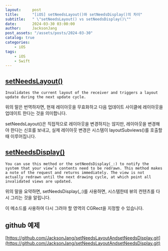 ```yaml
---
layout:     post
title:      "[iOS] setNeedsLayout()와 setNeedsDisplay()의 차이"
subtitle:   " \"setNeedsLayout() vs setNeedsDisplay()\""
date:       2024-03-30 03:00:00
author:     JacksonJang
post_assets: "/assets/posts/2024-03-30"
catalog: true
categories:
    - iOS
tags:
    - iOS
    - Swift
---
```


## [setNeedsLayout()](https://developer.apple.com/documentation/uikit/uiview/1622601-setneedslayout)
```none
Invalidates the current layout of the receiver and triggers a layout update during the next update cycle.
```
위의 말은 번역하자면, 현재 레이아웃을 무효화하고 다음 업데이트 사이클에 레이아웃을 업데이트 한다는 것을 의미합니다.

setNeedsLayout()은 직접적으로 레이아웃을 변경하지는 않지만, 레이아웃을 변경해야 한다는 신호를 보내고, 실제 레이아웃 변경은 시스템이 layoutSubviews()를 호출할 때 이루어집니다.

## [setNeedsDisplay()](https://developer.apple.com/documentation/uikit/uiview/1622437-setneedsdisplay)
```none
You can use this method or the setNeedsDisplay(_:) to notify the system that your view’s contents need to be redrawn. This method makes a note of the request and returns immediately. The view is not actually redrawn until the next drawing cycle, at which point all invalidated views are updated.
```
위의 말을 요약하면, setNeedsDisplay(_:)를 사용하면, 시스템한테 뷰의 컨텐츠를 다시 그리는 것을 알립니다.

이 메소드를 사용하여 다시 그려야 할 영역의 CGRect을 지정할 수 있습니다.

## github 예제
[https://github.com/JacksonJang/setNeedsLayoutAndsetNeedsDisplay.git](https://github.com/JacksonJang/setNeedsLayoutAndsetNeedsDisplay.git)
